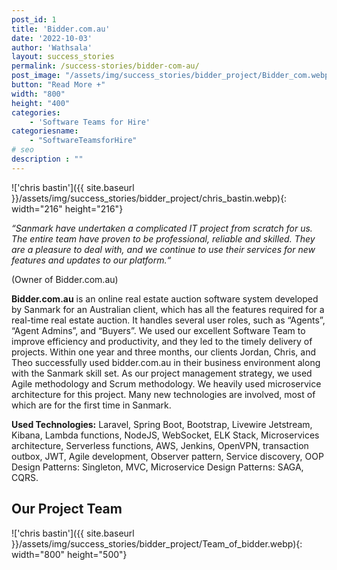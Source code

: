 ```yaml
---
post_id: 1
title: 'Bidder.com.au'
date: '2022-10-03'
author: 'Wathsala'
layout: success_stories
permalink: /success-stories/bidder-com-au/
post_image: "/assets/img/success_stories/bidder_project/Bidder_com.webp"
button: "Read More +"
width: "800"
height: "400"
categories:
    - 'Software Teams for Hire'
categoriesname:
    - "SoftwareTeamsforHire"
# seo
description : ""
---
```


!['chris bastin']({{ site.baseurl }}/assets/img/success_stories/bidder_project/chris_bastin.webp){: width="216" height="216"}

*“Sanmark have undertaken a complicated IT project from scratch for us. The entire team have proven to be professional, reliable and skilled. They are a pleasure to deal with, and we continue to use their services for new features and updates to our platform.“*

(Owner of Bidder.com.au)

**Bidder.com.au** is an online real estate auction software system developed by Sanmark for an Australian client, which has all the features required for a real-time real estate auction. It handles several user roles, such as “Agents”, “Agent Admins”, and “Buyers”. We used our excellent Software Team to improve efficiency and productivity, and they led to the timely delivery of projects. Within one year and three months, our clients Jordan, Chris, and Theo successfully used bidder.com.au in their business environment along with the Sanmark skill set. As our project management strategy, we used Agile methodology and Scrum methodology. We heavily used microservice architecture for this project. Many new technologies are involved, most of which are for the first time in Sanmark.  

**Used Technologies:** Laravel, Spring Boot, Bootstrap, Livewire Jetstream, Kibana, Lambda functions, NodeJS, WebSocket, ELK Stack, Microservices architecture, Serverless functions, AWS, Jenkins, OpenVPN, transaction outbox, JWT, Agile development, Observer pattern, Service discovery, OOP Design Patterns: Singleton, MVC, Microservice Design Patterns: SAGA, CQRS.

## Our Project Team
!['chris bastin']({{ site.baseurl }}/assets/img/success_stories/bidder_project/Team_of_bidder.webp){: width="800" height="500"}
